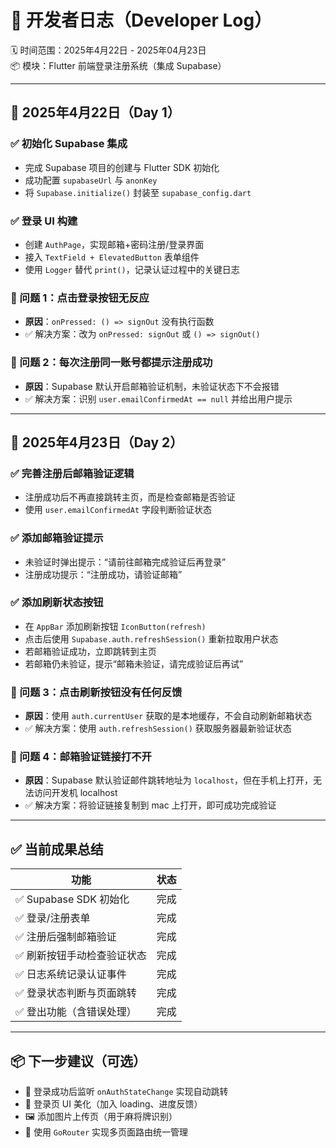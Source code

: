 # 📘 开发者日志（Developer Log）  
🗓 时间范围：2025年4月22日 - 2025年04月23日  
📦 模块：Flutter 前端登录注册系统（集成 Supabase）

---

## 🔹 2025年4月22日（Day 1）

### ✅ 初始化 Supabase 集成
- 完成 Supabase 项目的创建与 Flutter SDK 初始化
- 成功配置 `supabaseUrl` 与 `anonKey`
- 将 `Supabase.initialize()` 封装至 `supabase_config.dart`

### ✅ 登录 UI 构建
- 创建 `AuthPage`，实现邮箱+密码注册/登录界面
- 接入 `TextField + ElevatedButton` 表单组件
- 使用 `Logger` 替代 `print()`，记录认证过程中的关键日志

### 🐞 问题 1：点击登录按钮无反应
- **原因**：`onPressed: () => signOut` 没有执行函数
- ✅ 解决方案：改为 `onPressed: signOut` 或 `() => signOut()`

### 🐞 问题 2：每次注册同一账号都提示注册成功
- **原因**：Supabase 默认开启邮箱验证机制，未验证状态下不会报错
- ✅ 解决方案：识别 `user.emailConfirmedAt == null` 并给出用户提示

---

## 🔹 2025年4月23日（Day 2）

### ✅ 完善注册后邮箱验证逻辑
- 注册成功后不再直接跳转主页，而是检查邮箱是否验证
- 使用 `user.emailConfirmedAt` 字段判断验证状态

### ✅ 添加邮箱验证提示
- 未验证时弹出提示：“请前往邮箱完成验证后再登录”
- 注册成功提示：“注册成功，请验证邮箱”

### ✅ 添加刷新状态按钮
- 在 `AppBar` 添加刷新按钮 `IconButton(refresh)`
- 点击后使用 `Supabase.auth.refreshSession()` 重新拉取用户状态
- 若邮箱验证成功，立即跳转到主页
- 若邮箱仍未验证，提示“邮箱未验证，请完成验证后再试”

### 🐞 问题 3：点击刷新按钮没有任何反馈
- **原因**：使用 `auth.currentUser` 获取的是本地缓存，不会自动刷新邮箱状态
- ✅ 解决方案：使用 `auth.refreshSession()` 获取服务器最新验证状态

### 🐞 问题 4：邮箱验证链接打不开
- **原因**：Supabase 默认验证邮件跳转地址为 `localhost`，但在手机上打开，无法访问开发机 localhost
- ✅ 解决方案：将验证链接复制到 mac 上打开，即可成功完成验证

---

## ✅ 当前成果总结

| 功能 | 状态 |
|------|------|
| ✅ Supabase SDK 初始化 | 完成 |
| ✅ 登录/注册表单 | 完成 |
| ✅ 注册后强制邮箱验证 | 完成 |
| ✅ 刷新按钮手动检查验证状态 | 完成 |
| ✅ 日志系统记录认证事件 | 完成 |
| ✅ 登录状态判断与页面跳转 | 完成 |
| ✅ 登出功能（含错误处理） | 完成 |

---

## 📦 下一步建议（可选）

- 🔄 登录成功后监听 `onAuthStateChange` 实现自动跳转
- 🎨 登录页 UI 美化（加入 loading、进度反馈）
- 🖼 添加图片上传页（用于麻将牌识别）
- 🧭 使用 `GoRouter` 实现多页面路由统一管理
